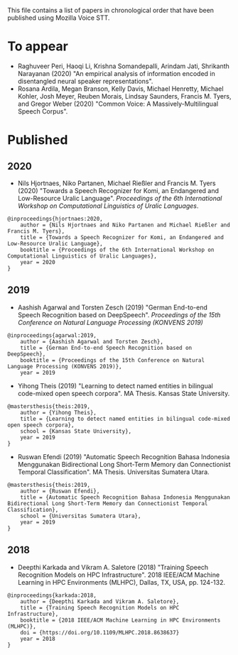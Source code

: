 This file contains a list of papers in chronological order that have been published 
using Mozilla Voice STT.

To appear
==========

* Raghuveer Peri, Haoqi Li, Krishna Somandepalli, Arindam Jati, Shrikanth Narayanan (2020) "An empirical analysis of information encoded in disentangled neural speaker representations". 
* Rosana Ardila, Megan Branson, Kelly Davis, Michael Henretty, Michael Kohler, Josh Meyer, Reuben Morais, Lindsay Saunders, Francis M. Tyers, and Gregor Weber (2020) "Common Voice: A Massively-Multilingual Speech Corpus".

Published 
==========

2020
----------

* Nils Hjortnaes, Niko Partanen, Michael Rießler and Francis M. Tyers (2020) 
"Towards a Speech Recognizer for Komi, an Endangered and Low-Resource Uralic Language". *Proceedings of the 6th International Workshop on Computational Linguistics of Uralic Languages*.

```
@inproceedings{hjortnaes:2020,
    author = {Nils Hjortnaes and Niko Partanen and Michael Rießler and Francis M. Tyers},
    title = {Towards a Speech Recognizer for Komi, an Endangered and Low-Resource Uralic Language},
    booktitle = {Proceedings of the 6th International Workshop on Computational Linguistics of Uralic Languages},
    year = 2020
}
```

2019
----------

* Aashish Agarwal and Torsten Zesch (2019) "German End-to-end Speech Recognition based on DeepSpeech". *Proceedings of the 15th Conference on Natural Language Processing (KONVENS 2019)*

```
@inproceedings{agarwal:2019,
    author = {Aashish Agarwal and Torsten Zesch},
    title = {German End-to-end Speech Recognition based on DeepSpeech},
    booktitle = {Proceedings of the 15th Conference on Natural Language Processing (KONVENS 2019)},
    year = 2019
```


* Yihong Theis (2019) "Learning to detect named entities in bilingual code-mixed open speech corpora". MA Thesis. Kansas State University.

```
@mastersthesis{theis:2019,
    author = {Yihong Theis},
    title = {Learning to detect named entities in bilingual code-mixed open speech corpora},
    school = {Kansas State University},
    year = 2019
}
```

* Ruswan Efendi (2019) "Automatic Speech Recognition Bahasa Indonesia Menggunakan Bidirectional Long Short-Term Memory dan Connectionist Temporal Classification". MA Thesis. Universitas Sumatera Utara.

```
@mastersthesis{theis:2019,
    author = {Ruswan Efendi},
    title = {Automatic Speech Recognition Bahasa Indonesia Menggunakan Bidirectional Long Short-Term Memory dan Connectionist Temporal Classification},
    school = {Universitas Sumatera Utara},
    year = 2019
}
```

2018
------------

*  Deepthi Karkada and Vikram A. Saletore (2018) "Training Speech Recognition Models on HPC Infrastructure". 2018 IEEE/ACM Machine Learning in HPC Environments (MLHPC), Dallas, TX, USA, pp. 124-132.

```
@inproceedings{karkada:2018,
    author = {Deepthi Karkada and Vikram A. Saletore},
    title = {Training Speech Recognition Models on HPC Infrastructure},
    booktitle = {2018 IEEE/ACM Machine Learning in HPC Environments (MLHPC)},
    doi = {https://doi.org/10.1109/MLHPC.2018.8638637}
    year = 2018
}    
```
